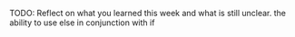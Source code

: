 TODO: Reflect on what you learned this week and what is still unclear.
the ability to use else in conjunction with if
#